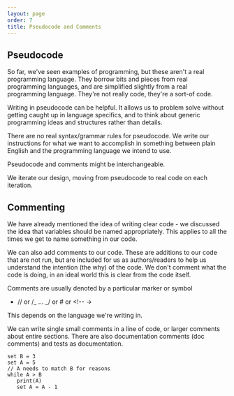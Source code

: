 ```yaml
---
layout: page
order: 7
title: Pseudocode and Comments
---
```


## Pseudocode

So far, we've seen examples of programming, but these aren't a real programming language. They borrow bits and pieces from real programming languages, and are simplified slightly from a real programming language. They're not really code, they're a sort-of code.

Writing in pseudocode can be helpful. It allows us to problem solve without getting caught up in language specifics, and to think about generic programming ideas and structures rather than details.

There are no real syntax/grammar rules for pseudocode. We write our instructions for what we want to accomplish in something between plain English and the programming language we intend to use.

Pseudocode and comments might be interchangeable.

We iterate our design, moving from pseudocode to real code on each iteration.

## Commenting

We have already mentioned the idea of writing clear code - we discussed the idea that variables should be named appropriately. This applies to all the times we get to name something in our code.

We can also add comments to our code. These are additions to our code that are not run, but are included for us as authors/readers to help us understand the intention (the why) of the code. We don't comment what the code is doing, in an ideal world this is clear from the code itself.

Comments are usually denoted by a particular marker or symbol

-   // or /_ … _/ or # or <!-- ->

This depends on the language we're writing in.

We can write single small comments in a line of code, or larger comments about entire sections. There are also documentation comments (doc comments) and tests as documentation.

```
set B = 3
set A = 5
// A needs to match B for reasons
while A > B
   print(A)
   set A = A - 1
```
